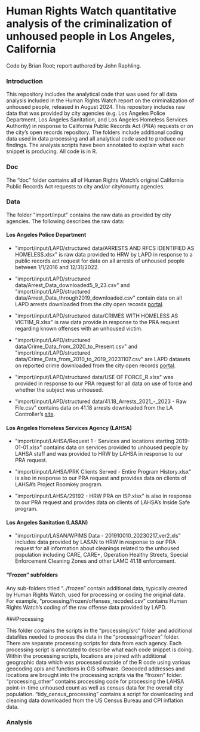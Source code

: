 # Human Rights Watch quantitative analysis of the criminalization of unhoused people in Los Angeles, California

Code by Brian Root; report authored by John Raphling.

### Introduction
This repository includes the analytical code that was used for all data analysis included in the Human Rights Watch report on the criminalization of unhoused people, released in August 2024. This repository includes raw data that was provided by city agencies (e.g. Los Angeles Police Department, Los Angeles Sanitation, and Los Angeles Homeless Services Authority) in response to California Public Records Act (PRA) requests or on the city’s open records repository.  The folders include additional coding data used in data processing and all analytical code used to produce our findings. The analysis scripts have been annotated to explain what each snippet is producing. All code is in R.

### Doc
The “doc” folder contains all of Human Rights Watch’s original California Public Records Act requests to city and/or city/county agencies.

### Data
The folder "import/input" contains the raw data as provided by city agencies. The following describes the raw data:
#### Los Angeles Police Department
- "import/input/LAPD/structured data/ARRESTS AND RFCS IDENTIFIED AS HOMELESS.xlsx" is raw data provided to HRW by LAPD in response to a public records act request for data on all arrests of unhoused people between 1/1/2016 and 12/31/2022.

- "import/input/LAPD/structured data/Arrest_Data_downloaded5_9_23.csv" and "import/input/LAPD/structured data/Arrest_Data_through2019_downloaded.csv" contain data on all LAPD arrests downloaded from the city open records [portal]( https://data.lacity.org/).

- "import/input/LAPD/structured data/CRIMES WITH HOMELESS AS VICTIM_R.xlsx" is raw data provide in response to the PRA request regarding known offenses with an unhoused victim.

-   "import/input/LAPD/structured data/Crime_Data_from_2020_to_Present.csv" and "import/input/LAPD/structured data/Crime_Data_from_2010_to_2019_20231107.csv" are LAPD datasets on reported crime downloaded from the city open records [portal]( https://data.lacity.org/).

-   "import/input/LAPD/structured data/USE OF FORCE_R.xlsx" was provided in response to our PRA request for all data on use of force and whether the subject was unhoused.

-   "import/input/LAPD/structured data/41.18_Arrests_2021_-_2023 - Raw File.csv" contains data on 41.18 arrests downloaded from the LA Controller’s [site]( https://controller.lacity.gov/landings/4118).

#### Los Angeles Homeless Services Agency (LAHSA)

- "import/input/LAHSA/Request 1 - Services and locations starting 2019-01-01.xlsx" contains data on services provided to unhoused people by LAHSA staff and was provided to HRW by LAHSA in response to our PRA request.

- "import/input/LAHSA/PRK Clients Served - Entire Program History.xlsx" is also in response to our PRA request and provides data on clients of LAHSA’s Project Roomkey program.

- "import/input/LAHSA/29192 - HRW PRA on ISP.xlsx" is also in response to our PRA request and provides data on clients of LAHSA’s Inside Safe program.

#### Los Angeles Sanitation (LASAN)

- "import/input/LASAN/WPIMS Data - 201910010_20230217_ver2.xls" includes data provided by LASAN to HRW in response to our PRA request for all information about cleanings related to the unhoused population including CARE, CARE+, Operation Healthy Streets, Special Enforcement Cleaning Zones and other LAMC 41.18 enforcement.

#### “Frozen” subfolders
Any sub-folders titled “../frozen” contain additional data, typically created by Human Rights Watch, used for processing or coding the original data. For example, “processing/frozen/offenses_recoded.csv” contains Human Rights Watch’s coding of the raw offense data provided by LAPD. 

###Processing

This folder contains the scripts in the “processing/src” folder and additional datafiles needed to process the data in the “processing/frozen” folder. There are separate processing scripts for data from each agency. Each processing script is annotated to describe what each code snippet is doing. Within the processing scripts, locations are joined with additional geographic data which was processed outside of the R code using various geocoding apis and functions in GIS software. Geocoded addresses and locations are brought into the processing scripts via the “frozen” folder.
“processing_other” contains processing code for processing the LAHSA point-in-time unhoused count as well as census data for the overall city population.
“tidy_census_processing” contains a script for downloading and cleaning data downloaded from the US Census Bureau and CPI inflation data.


### Analysis

